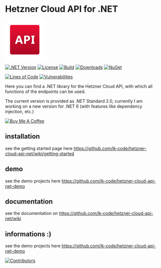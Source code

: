 # Hetzner Cloud API for .NET

![Hetzner Cloud API for .NET](https://raw.githubusercontent.com/lk-code/hetzner-cloud-api-net/main/icon_128.png)

[![.NET Version](https://img.shields.io/badge/dotnet%20version-net6.0-blue?style=flat-square)](http://www.nuget.org/packages/hetznercloudapi/)
[![License](https://img.shields.io/github/license/lk-code/hetzner-cloud-api-net.svg?style=flat-square)](https://github.com/lk-code/hetzner-cloud-api-net/blob/master/LICENSE)
[![Build](https://github.com/lk-code/hetzner-cloud-api-net/actions/workflows/dotnet.yml/badge.svg)](https://github.com/lk-code/hetzner-cloud-api-net/actions/workflows/dotnet.yml)
[![Downloads](https://img.shields.io/nuget/dt/hetznercloudapi.svg?style=flat-square)](http://www.nuget.org/packages/hetznercloudapi/)
[![NuGet](https://img.shields.io/nuget/v/hetznercloudapi.svg?style=flat-square)](http://nuget.org/packages/hetznercloudapi)

[![Lines of Code](https://sonarcloud.io/api/project_badges/measure?project=lk-code_hetzner-cloud-api-net&metric=ncloc)](https://sonarcloud.io/summary/new_code?id=lk-code_hetzner-cloud-api-net)
[![Vulnerabilities](https://sonarcloud.io/api/project_badges/measure?project=lk-code_hetzner-cloud-api-net&metric=vulnerabilities)](https://sonarcloud.io/summary/new_code?id=lk-code_hetzner-cloud-api-net)

Here you can find a .NET library for the Hetzner Cloud API, with which all functions of the endpoints can be used.

The current version is provided as .NET Standard 2.0, currently I am working on a new version for .NET 6 (with features like dependency injection, etc.)

<a href="https://www.buymeacoffee.com/lk.code" target="_blank"><img src="https://cdn.buymeacoffee.com/buttons/v2/default-yellow.png" alt="Buy Me A Coffee" style="height: 60px !important;width: 217px !important;" ></a>

## installation

see the getting started page here https://github.com/lk-code/hetzner-cloud-api-net/wiki/getting-started

## demo

see the demo projects here https://github.com/lk-code/hetzner-cloud-api-net-demo

## documentation

see the documentation on https://github.com/lk-code/hetzner-cloud-api-net/wiki

## informations :)

see the demo projects here https://github.com/lk-code/hetzner-cloud-api-net-demo

[![Contributors](https://contrib.rocks/image?repo=lk-code/hetzner-cloud-api-net)](https://github.com/lk-code/hetzner-cloud-api-net/graphs/contributors)

